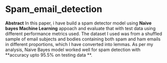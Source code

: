 # Spam_email_detection



**Abstract**
In this paper, i have build a spam detector model  using **Naive bayes  Machine Learning** appoach and evaluate that with test data using different performance metrics used. The dataset I used was from a shuffled sample of email subjects and bodies containing both spam and ham emails in different proportions, which I have converted into lemmas. As per my analysis, Naive Bayes model worked well for spam detection with **accuracy upto 95.5% on testing data **.

